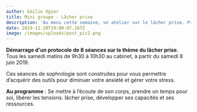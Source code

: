 ```yaml
---
author: Emilie Ogier
title: Mini groupe - Lâcher prise
description: 'Au menu cette semaine, un atelier sur le lâcher prise. Prenez un rendez-vous!'
date: 2019-11-20T19:00:07.167Z
image: /images/uploads/post_pic2.png
---
```

**Démarrage d'un protocole de 8 séances sur le thème du lâcher prise.** Tous les samedi matins de 9h30 à 10h30 au cabinet, à partir du samedi 8 juin 2019.

Ces séances de sophrologie sont construites pour vous permettre  d’acquérir des outils pour diminuer votre anxiété et gérer votre stress. 

**Au programme** : Se mettre à l’écoute de son corps, prendre un temps pour soi, libérer les tensions. lâcher prise, développer ses capacités et ses ressources.
